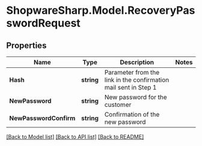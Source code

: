 # ShopwareSharp.Model.RecoveryPasswordRequest

## Properties

Name | Type | Description | Notes
------------ | ------------- | ------------- | -------------
**Hash** | **string** | Parameter from the link in the confirmation mail sent in Step 1 | 
**NewPassword** | **string** | New password for the customer | 
**NewPasswordConfirm** | **string** | Confirmation of the new password | 

[[Back to Model list]](../../README.md#documentation-for-models) [[Back to API list]](../../README.md#documentation-for-api-endpoints) [[Back to README]](../../README.md)

